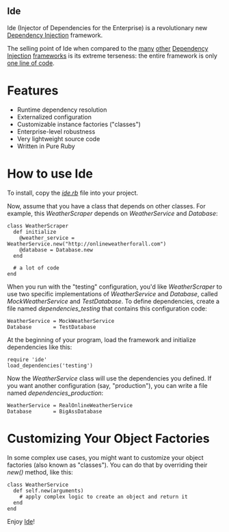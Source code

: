 ## Ide

Ide (Injector of Dependencies for the Enterprise) is a revolutionary new [Dependency Injection](en.wikipedia.org/wiki/Dependency_injection) framework.

The selling point of Ide when compared to the [many](http://en.wikipedia.org/wiki/Spring_Framework) [other](http://www.ninject.org/) [Dependency](http://square.github.com/dagger/) [Injection](http://code.google.com/p/google-guice/) [frameworks](http://picocontainer.codehaus.org/) is its extreme terseness: the entire framework is only [one line of code](https://github.com/nusco/ide/blob/master/ide.rb).

# Features

* Runtime dependency resolution
* Externalized configuration
* Customizable instance factories ("classes")
* Enterprise-level robustness
* Very lightweight source code
* Written in Pure Ruby

# How to use Ide

To install, copy the [*ide.rb*](https://github.com/nusco/ide/blob/master/ide.rb) file into your project.

Now, assume that you have a class that depends on other classes. For example, this *WeatherScraper* depends on *WeatherService* and *Database*:

    class WeatherScraper
      def initialize
        @weather_service = WeatherService.new("http://onlineweatherforall.com")
        @database = Database.new
      end
    
      # a lot of code
    end

When you run with the "testing" configuration, you'd like *WeatherScraper* to use two specific implementations of *WeatherService* and *Database*, called *MockWeatherService* and *TestDatabase*. To define dependencies, create a file named *dependencies_testing* that contains this configuration code:

    WeatherService = MockWeatherService
    Database       = TestDatabase

At the beginning of your program, load the framework and initialize dependencies like this:

    require 'ide'
    load_dependencies('testing')
  
Now the *WeatherService* class will use the dependencies you defined. If you want another configuration (say, "production"), you can write a file named *dependencies_production*:

    WeatherService = RealOnlineWeatherService
    Database       = BigAssDatabase

# Customizing Your Object Factories

In some complex use cases, you might want to customize your object factories (also known as "classes"). You can do that by overriding their *new()* method, like this:

    class WeatherService
      def self.new(arguments)
        # apply complex logic to create an object and return it
      end
    end

Enjoy [Ide](http://en.wikipedia.org/wiki/Ide_%28fish%29)!
